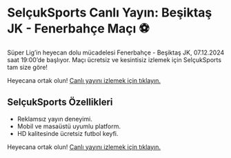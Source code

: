 # SelçukSports Canlı Yayın: Beşiktaş JK - Fenerbahçe Maçı ⚽️  
Süper Lig’in heyecan dolu mücadelesi Fenerbahçe - Beşiktaş JK, 07.12.2024 saat 19:00’de başlıyor. Maçı ücretsiz ve kesintisiz izlemek için SelçukSports tam size göre!  

Heyecana ortak olun! [Canlı yayını izlemek için tıklayın.](https://puskastv5.com)


## SelçukSports Özellikleri  
- Reklamsız yayın deneyimi.  
- Mobil ve masaüstü uyumlu platform.  
- HD kalitesinde ücretsiz futbol keyfi.  

Heyecana ortak olun! [Canlı yayını izlemek için tıklayın.](https://puskastv5.com)
